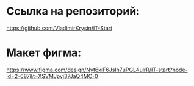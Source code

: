# Ссылка на репозиторий:
https://github.com/VladimirKrysin/IT-Start
# Макет фигма: 
https://www.figma.com/design/Nyt6kiF6Jslh7uPGL4ulrR/IT-start?node-id=2-687&t=XSVMJpvj37JaQ4MC-0
